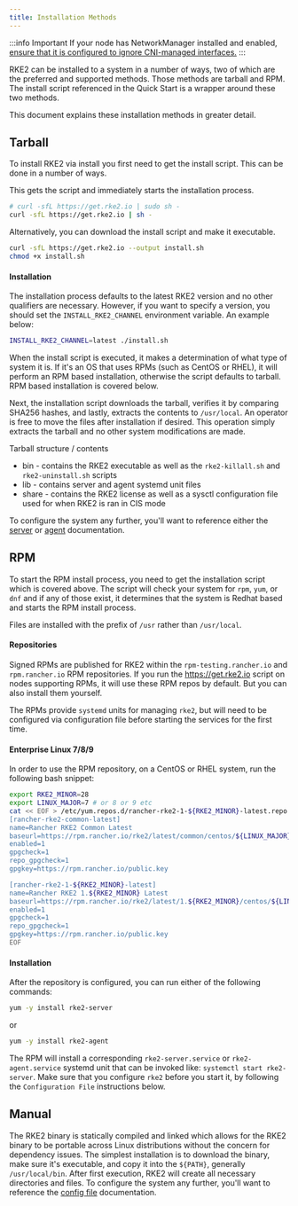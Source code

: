 ```yaml
---
title: Installation Methods
---
```


:::info Important
If your node has NetworkManager installed and enabled, [ensure that it is configured to ignore CNI-managed interfaces.](../known_issues.md#networkmanager)
:::

RKE2 can be installed to a system in a number of ways, two of which are the preferred and supported methods. Those methods are tarball and RPM. The install script referenced in the Quick Start is a wrapper around these two methods.

This document explains these installation methods in greater detail.

## Tarball

To install RKE2 via install you first need to get the install script. This can be done in a number of ways.

This gets the script and immediately starts the installation process.

```sh
# curl -sfL https://get.rke2.io | sudo sh -
curl -sfL https://get.rke2.io | sh -
```

Alternatively, you can download the install script and make it executable.

```sh
curl -sfL https://get.rke2.io --output install.sh
chmod +x install.sh
```

#### Installation

The installation process defaults to the latest RKE2 version and no other qualifiers are necessary. However, if you want to specify a version, you should set the `INSTALL_RKE2_CHANNEL` environment variable. An example below:

```bash
INSTALL_RKE2_CHANNEL=latest ./install.sh
```

When the install script is executed, it makes a determination of what type of system it is. If it's an OS that uses RPMs (such as CentOS or RHEL), it will perform an RPM based installation, otherwise the script defaults to tarball. RPM based installation is covered below.

Next, the installation script downloads the tarball, verifies it by comparing SHA256 hashes, and lastly, extracts the contents to `/usr/local`. An operator is free to move the files after installation if desired. This operation simply extracts the tarball and no other system modifications are made.

Tarball structure / contents

* bin - contains the RKE2 executable as well as the `rke2-killall.sh` and `rke2-uninstall.sh` scripts
* lib - contains server and agent systemd unit files
* share - contains the RKE2 license as well as a sysctl configuration file used for when RKE2 is ran in CIS mode

To configure the system any further, you'll want to reference either the [server](../reference/server_config.md) or [agent](../reference/linux_agent_config.md) documentation.

## RPM

To start the RPM install process, you need to get the installation script which is covered above. The script will check your system for `rpm`, `yum`, or `dnf` and if any of those exist, it determines that the system is Redhat based and starts the RPM install process.

Files are installed with the prefix of `/usr` rather than `/usr/local`.

#### Repositories

Signed RPMs are published for RKE2 within the `rpm-testing.rancher.io` and `rpm.rancher.io` RPM repositories. If you run the https://get.rke2.io script on nodes supporting RPMs, it will use these RPM repos by default. But you can also install them yourself.

The RPMs provide `systemd` units for managing `rke2`, but will need to be configured via configuration file before starting the services for the first time.

#### Enterprise Linux 7/8/9

In order to use the RPM repository, on a CentOS or RHEL system, run the following bash snippet:

```bash
export RKE2_MINOR=28
export LINUX_MAJOR=7 # or 8 or 9 etc
cat << EOF > /etc/yum.repos.d/rancher-rke2-1-${RKE2_MINOR}-latest.repo
[rancher-rke2-common-latest]
name=Rancher RKE2 Common Latest
baseurl=https://rpm.rancher.io/rke2/latest/common/centos/${LINUX_MAJOR}/noarch
enabled=1
gpgcheck=1
repo_gpgcheck=1
gpgkey=https://rpm.rancher.io/public.key

[rancher-rke2-1-${RKE2_MINOR}-latest]
name=Rancher RKE2 1.${RKE2_MINOR} Latest
baseurl=https://rpm.rancher.io/rke2/latest/1.${RKE2_MINOR}/centos/${LINUX_MAJOR}/x86_64
enabled=1
gpgcheck=1
repo_gpgcheck=1
gpgkey=https://rpm.rancher.io/public.key
EOF
```

#### Installation

After the repository is configured, you can run either of the following commands:

```sh
yum -y install rke2-server
```

or

```sh
yum -y install rke2-agent
```

The RPM will install a corresponding `rke2-server.service` or `rke2-agent.service` systemd unit that can be invoked like: `systemctl start rke2-server`. Make sure that you configure `rke2` before you start it, by following the `Configuration File` instructions below.

## Manual

The RKE2 binary is statically compiled and linked which allows for the RKE2 binary to be portable across Linux distributions without the concern for dependency issues. The simplest installation is to download the binary, make sure it's executable, and copy it into the `${PATH}`, generally `/usr/local/bin`. After first execution, RKE2 will create all necessary directories and files. To configure the system any further, you'll want to reference the [config file](configuration.md) documentation.
